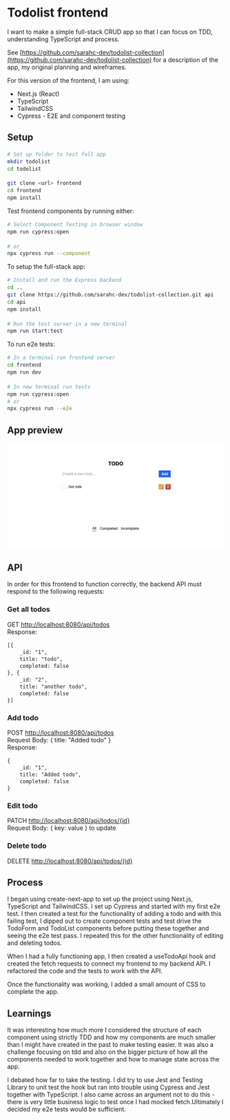 # Todolist frontend

I want to make a simple full-stack CRUD app so that I can focus on TDD, understanding TypeScript and process.

See [https://github.com/sarahc-dev/todolist-collection](https://github.com/sarahc-dev/todolist-collection) for a description of the app, my original planning and wireframes.

For this version of the frontend, I am using:

- Next.js (React)
- TypeScript
- TailwindCSS
- Cypress - E2E and component testing

## Setup

```bash
# Set up folder to test full app
mkdir todolist
cd todolist

git clone <url> frontend
cd frontend
npm install
```

Test frontend components by running either:

```bash
# Select Component Testing in browser window
npm run cypress:open

# or
npx cypress run --component
```

To setup the full-stack app:

```bash
# Install and run the Express backend
cd ..
git clone https://github.com/sarahc-dev/todolist-collection.git api
cd api
npm install

# Run the test server in a new terminal
npm run start:test
```

To run e2e tests:

```bash
# In a terminal run frontend server
cd frontend
npm run dev

# In new terminal run tests
npm run cypress:open
# or
npx cypress run --e2e
```

## App preview

![Gif of app](images/todolist.gif)

## API

In order for this frontend to function correctly, the backend API must respond to the following requests:

### Get all todos

GET [http://localhost:8080/api/todos](http://localhost:8080/api/todos)  
Response:

```plain
[{
    _id: "1",
    title: "todo",
    completed: false
}, {
    _id: "2",
    title: "another todo",
    completed: false
}]
```

### Add todo

POST [http://localhost:8080/api/todos](http://localhost:8080/api/todos)  
Request Body: { title: "Added todo" }  
Response:

```plain
{
    _id: "1",
    title: "Added todo",
    completed: false
}
```

### Edit todo

PATCH [http://localhost:8080/api/todos/{id}](http://localhost:8080/api/todos/{id})  
Request Body: { key: value } to update

### Delete todo

DELETE [http://localhost:8080/api/todos/{id}](http://localhost:8080/api/todos/{id})

## Process

I began using create-next-app to set up the project using Next.js, TypeScript and TailwindCSS. I set up Cypress and started with my first e2e test. I then created a test for the functionality of adding a todo and with this failing test, I dipped out to create component tests and test drive the TodoForm and TodoList components before putting these together and seeing the e2e test pass. I repeated this for the other functionality of editing and deleting todos.

When I had a fully functioning app, I then created a useTodoApi hook and created the fetch requests to connect my frontend to my backend API. I refactored the code and the tests to work with the API.

Once the functionality was working, I added a small amount of CSS to complete the app.

## Learnings

It was interesting how much more I considered the structure of each component using strictly TDD and how my components are much smaller than I might have created in the past to make testing easier. It was also a challenge focusing on tdd and also on the bigger picture of how all the components needed to work together and how to manage state across the app.

I debated how far to take the testing. I did try to use Jest and Testing Library to unit test the hook but ran into trouble using Cypress and Jest together with TypeScript. I also came across an argument not to do this - there is very little business logic to test once I had mocked fetch.Ultimately I decided my e2e tests would be sufficient.
